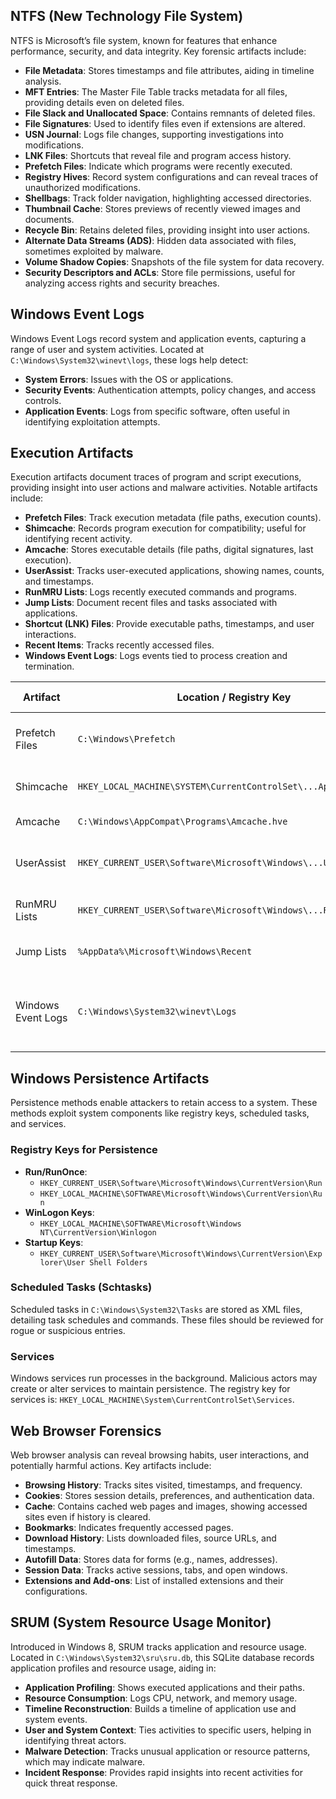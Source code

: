 ## NTFS (New Technology File System)
NTFS is Microsoft’s file system, known for features that enhance performance, security, and data integrity. Key forensic artifacts include:

- **File Metadata**: Stores timestamps and file attributes, aiding in timeline analysis.
- **MFT Entries**: The Master File Table tracks metadata for all files, providing details even on deleted files.
- **File Slack and Unallocated Space**: Contains remnants of deleted files.
- **File Signatures**: Used to identify files even if extensions are altered.
- **USN Journal**: Logs file changes, supporting investigations into modifications.
- **LNK Files**: Shortcuts that reveal file and program access history.
- **Prefetch Files**: Indicate which programs were recently executed.
- **Registry Hives**: Record system configurations and can reveal traces of unauthorized modifications.
- **Shellbags**: Track folder navigation, highlighting accessed directories.
- **Thumbnail Cache**: Stores previews of recently viewed images and documents.
- **Recycle Bin**: Retains deleted files, providing insight into user actions.
- **Alternate Data Streams (ADS)**: Hidden data associated with files, sometimes exploited by malware.
- **Volume Shadow Copies**: Snapshots of the file system for data recovery.
- **Security Descriptors and ACLs**: Store file permissions, useful for analyzing access rights and security breaches.

## Windows Event Logs
Windows Event Logs record system and application events, capturing a range of user and system activities. Located at `C:\Windows\System32\winevt\logs`, these logs help detect:
- **System Errors**: Issues with the OS or applications.
- **Security Events**: Authentication attempts, policy changes, and access controls.
- **Application Events**: Logs from specific software, often useful in identifying exploitation attempts.

## Execution Artifacts
Execution artifacts document traces of program and script executions, providing insight into user actions and malware activities. Notable artifacts include:

- **Prefetch Files**: Track execution metadata (file paths, execution counts).
- **Shimcache**: Records program execution for compatibility; useful for identifying recent activity.
- **Amcache**: Stores executable details (file paths, digital signatures, last execution).
- **UserAssist**: Tracks user-executed applications, showing names, counts, and timestamps.
- **RunMRU Lists**: Logs recently executed commands and programs.
- **Jump Lists**: Document recent files and tasks associated with applications.
- **Shortcut (LNK) Files**: Provide executable paths, timestamps, and user interactions.
- **Recent Items**: Tracks recently accessed files.
- **Windows Event Logs**: Logs events tied to process creation and termination.

| Artifact       | Location / Registry Key                                      | Data Stored                                             |
|----------------|--------------------------------------------------------------|---------------------------------------------------------|
| Prefetch Files | `C:\Windows\Prefetch`                                        | Metadata on executed applications                       |
| Shimcache      | `HKEY_LOCAL_MACHINE\SYSTEM\CurrentControlSet\...AppCompatCache` | Program paths, timestamps                               |
| Amcache        | `C:\Windows\AppCompat\Programs\Amcache.hve`                  | Executable details                                      |
| UserAssist     | `HKEY_CURRENT_USER\Software\Microsoft\Windows\...UserAssist` | Application names, execution counts                     |
| RunMRU Lists   | `HKEY_CURRENT_USER\Software\Microsoft\Windows\...RunMRU`     | Recently executed commands                              |
| Jump Lists     | `%AppData%\Microsoft\Windows\Recent`                         | Recently accessed files                                 |
| Windows Event Logs | `C:\Windows\System32\winevt\Logs`                        | Logs of process events, creation, and termination       |

## Windows Persistence Artifacts
Persistence methods enable attackers to retain access to a system. These methods exploit system components like registry keys, scheduled tasks, and services.

### Registry Keys for Persistence
- **Run/RunOnce**:
  - `HKEY_CURRENT_USER\Software\Microsoft\Windows\CurrentVersion\Run`
  - `HKEY_LOCAL_MACHINE\SOFTWARE\Microsoft\Windows\CurrentVersion\Run`
- **WinLogon Keys**:
  - `HKEY_LOCAL_MACHINE\SOFTWARE\Microsoft\Windows NT\CurrentVersion\Winlogon`
- **Startup Keys**:
  - `HKEY_CURRENT_USER\Software\Microsoft\Windows\CurrentVersion\Explorer\User Shell Folders`

### Scheduled Tasks (Schtasks)
Scheduled tasks in `C:\Windows\System32\Tasks` are stored as XML files, detailing task schedules and commands. These files should be reviewed for rogue or suspicious entries.

### Services
Windows services run processes in the background. Malicious actors may create or alter services to maintain persistence. The registry key for services is: `HKEY_LOCAL_MACHINE\System\CurrentControlSet\Services`.

## Web Browser Forensics
Web browser analysis can reveal browsing habits, user interactions, and potentially harmful actions. Key artifacts include:

- **Browsing History**: Tracks sites visited, timestamps, and frequency.
- **Cookies**: Stores session details, preferences, and authentication data.
- **Cache**: Contains cached web pages and images, showing accessed sites even if history is cleared.
- **Bookmarks**: Indicates frequently accessed pages.
- **Download History**: Lists downloaded files, source URLs, and timestamps.
- **Autofill Data**: Stores data for forms (e.g., names, addresses).
- **Session Data**: Tracks active sessions, tabs, and open windows.
- **Extensions and Add-ons**: List of installed extensions and their configurations.

## SRUM (System Resource Usage Monitor)
Introduced in Windows 8, SRUM tracks application and resource usage. Located in `C:\Windows\System32\sru\sru.db`, this SQLite database records application profiles and resource usage, aiding in:

- **Application Profiling**: Shows executed applications and their paths.
- **Resource Consumption**: Logs CPU, network, and memory usage.
- **Timeline Reconstruction**: Builds a timeline of application use and system events.
- **User and System Context**: Ties activities to specific users, helping in identifying threat actors.
- **Malware Detection**: Tracks unusual application or resource patterns, which may indicate malware.
- **Incident Response**: Provides rapid insights into recent activities for quick threat response.